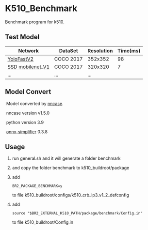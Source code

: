 # K510_Benchmark

Benchmark program for k510.

## Test Model

| Network                                                      | DataSet   | Resolution | Time(ms) |
| ------------------------------------------------------------ | --------- | ---------- | -------- |
| [YoloFastV2](https://github.com/dog-qiuqiu/Yolo-FastestV2) | COCO 2017 | 352x352    | 98       |
| [SSD mobilenet_V1](https://tfhub.dev/iree/lite-model/ssd_mobilenet_v1_100_320/fp32/default/1) | COCO 2017 | 320x320    | 7        |
| ...                                                          | ...       | ...        |          |

## Model Convert

​	Model converted by [nncase](https://github.com/kendryte/nncase).

​	nncase version v1.5.0

​	python version 3.9

​	[onnx-simplifier](https://github.com/daquexian/onnx-simplifier) 0.3.8

## Usage

1. run general.sh and it will generate a folder benchmark

2. and copy the folder benchmark to k510_buildroot/package

3. add 

   ```
   BR2_PACKAGE_BENCHMARK=y
   ```

    to file k510_buildroot/configs/k510_crb_lp3_v1_2_defconfig

4. add 

   ```
   source "$BR2_EXTERNAL_K510_PATH/package/benchmark/Config.in"
   ```

    to file k510_buildroot/Config.in